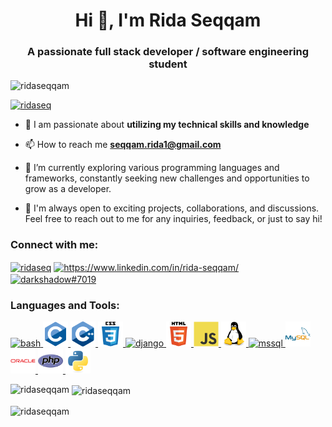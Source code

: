 <h1 align="center">Hi 👋, I'm Rida Seqqam</h1>
<h3 align="center">A passionate full stack developer / software engineering student</h3>

<p align="left"> <img src="https://komarev.com/ghpvc/?username=ridaseqqam&label=Profile%20views&color=0e75b6&style=flat" alt="ridaseqqam" /> </p>

<p align="left"> <a href="https://twitter.com/ridaseq" target="blank"><img src="https://img.shields.io/twitter/follow/ridaseq?logo=twitter&style=for-the-badge" alt="ridaseq" /></a> </p>

- 🌱 I am passionate about **utilizing my technical skills and knowledge**

- 📫 How to reach me **seqqam.rida1@gmail.com**

- 🔭 I’m currently exploring various programming languages and frameworks, constantly seeking new challenges and opportunities to grow as a developer.

- 🤝 I'm always open to exciting projects, collaborations, and discussions. Feel free to reach out to me for any inquiries, feedback, or just to say hi!


<h3 align="left">Connect with me:</h3>
<p align="left">
<a href="https://twitter.com/ridaseq" target="blank"><img align="center" src="https://raw.githubusercontent.com/rahuldkjain/github-profile-readme-generator/master/src/images/icons/Social/twitter.svg" alt="ridaseq" height="30" width="40" /></a>
<a href="https://www.linkedin.com/in/rida-seqqam/" target="blank"><img align="center" src="https://raw.githubusercontent.com/rahuldkjain/github-profile-readme-generator/master/src/images/icons/Social/linked-in-alt.svg" alt="https://www.linkedin.com/in/rida-seqqam/" height="30" width="40" /></a>
<a href="https://discord.gg/darkshadow#7019" target="blank"><img align="center" src="https://raw.githubusercontent.com/rahuldkjain/github-profile-readme-generator/master/src/images/icons/Social/discord.svg" alt="darkshadow#7019" height="30" width="40" /></a>
</p>

<h3 align="left">Languages and Tools:</h3>
<p align="left"> <a href="https://www.gnu.org/software/bash/" target="_blank" rel="noreferrer"> <img src="https://www.vectorlogo.zone/logos/gnu_bash/gnu_bash-icon.svg" alt="bash" width="40" height="40"/> </a> <a href="https://www.cprogramming.com/" target="_blank" rel="noreferrer"> <img src="https://raw.githubusercontent.com/devicons/devicon/master/icons/c/c-original.svg" alt="c" width="40" height="40"/> </a> <a href="https://www.w3schools.com/cpp/" target="_blank" rel="noreferrer"> <img src="https://raw.githubusercontent.com/devicons/devicon/master/icons/cplusplus/cplusplus-original.svg" alt="cplusplus" width="40" height="40"/> </a> <a href="https://www.w3schools.com/css/" target="_blank" rel="noreferrer"> <img src="https://raw.githubusercontent.com/devicons/devicon/master/icons/css3/css3-original-wordmark.svg" alt="css3" width="40" height="40"/> </a> <a href="https://www.djangoproject.com/" target="_blank" rel="noreferrer"> <img src="https://cdn.worldvectorlogo.com/logos/django.svg" alt="django" width="40" height="40"/> </a> <a href="https://www.w3.org/html/" target="_blank" rel="noreferrer"> <img src="https://raw.githubusercontent.com/devicons/devicon/master/icons/html5/html5-original-wordmark.svg" alt="html5" width="40" height="40"/> </a> <a href="https://developer.mozilla.org/en-US/docs/Web/JavaScript" target="_blank" rel="noreferrer"> <img src="https://raw.githubusercontent.com/devicons/devicon/master/icons/javascript/javascript-original.svg" alt="javascript" width="40" height="40"/> </a> <a href="https://www.linux.org/" target="_blank" rel="noreferrer"> <img src="https://raw.githubusercontent.com/devicons/devicon/master/icons/linux/linux-original.svg" alt="linux" width="40" height="40"/> </a> <a href="https://www.microsoft.com/en-us/sql-server" target="_blank" rel="noreferrer"> <img src="https://www.svgrepo.com/show/303229/microsoft-sql-server-logo.svg" alt="mssql" width="40" height="40"/> </a> <a href="https://www.mysql.com/" target="_blank" rel="noreferrer"> <img src="https://raw.githubusercontent.com/devicons/devicon/master/icons/mysql/mysql-original-wordmark.svg" alt="mysql" width="40" height="40"/> </a> <a href="https://www.oracle.com/" target="_blank" rel="noreferrer"> <img src="https://raw.githubusercontent.com/devicons/devicon/master/icons/oracle/oracle-original.svg" alt="oracle" width="40" height="40"/> </a> <a href="https://www.php.net" target="_blank" rel="noreferrer"> <img src="https://raw.githubusercontent.com/devicons/devicon/master/icons/php/php-original.svg" alt="php" width="40" height="40"/> </a> <a href="https://www.python.org" target="_blank" rel="noreferrer"> <img src="https://raw.githubusercontent.com/devicons/devicon/master/icons/python/python-original.svg" alt="python" width="40" height="40"/> </a> </p>

<p><img align="left" src="https://github-readme-stats.vercel.app/api/top-langs?username=ridaseqqam&show_icons=true&locale=en&layout=compact" alt="ridaseqqam" /></p>

<p>&nbsp;<img align="center" src="https://github-readme-stats.vercel.app/api?username=ridaseqqam&show_icons=true&locale=en" alt="ridaseqqam" /></p>

<p><img align="center" src="https://github-readme-streak-stats.herokuapp.com/?user=ridaseqqam&" alt="ridaseqqam" /></p>
